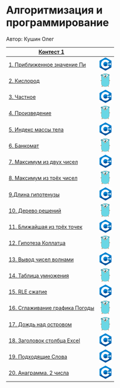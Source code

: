 # Алгоритмизация и программирование

Автор: Кушин Олег

|[Контест 1](https://contest.yandex.ru/contest/52142/problems/) |  |
| --- | :-: |
| [1. Приближенное значение Пи](/contest_01/01/main.cpp) | ![](./img/cpp.png) |
| [2. Кислород](/contest_01/02/main.go) |  ![](./img/go.png) |
| [3. Частное](/contest_01/03/main.cpp) | ![](./img/cpp.png) |
| [4. Произведение](/contest_01/04/main.go) | ![](/img/go.png) |
| [5. Индекс массы тела](/contest_01/05/main.cpp) | ![](/img/cpp.png) |
| [6. Банкомат](/contest_01/06/main.go) | ![](/img/go.png) |
| [7. Максимум из двух чисел](/contest_01/07/main.cpp) | ![](/img/cpp.png) |
| [8. Максимум из трёх чисел](/contest_01/08/main.go) | ![](/img/go.png) |
| [9.Длина гипотенузы](/contest_01/09/main.cpp) | ![](/img/cpp.png) |
| [10. Дерево решений](/contest_01/10/main.go) | ![](/img/go.png) |
| [11. Ближайшая из трёх точек](/contest_01/11/main.cpp) | ![](/img/cpp.png) |
| [12. Гипотеза Коллатца](/contest_01/12/main.go) | ![](/img/go.png) |
| [13. Вывод чисел волнами](/contest_01/13/main.cpp) | ![](/img/cpp.png) |
| [14. Таблица умножения](/contest_01/14/main.go) | ![](/img/go.png) |
| [15. RLE сжатие](/contest_01/15/main.cpp) | ![](/img/cpp.png) |
| [16. Сглаживание графика Погоды](/contest_01/16/main.go) | ![](/img/go.png) |
| [17. Дождь над островом](/contest_01/17/main.cpp) | ![](/img/go.png) |
| [18. Заголовок столбца Excel](/contest_01/18/main.cpp) | ![](/img/cpp.png) |
| [19. Подходящие Слова](/contest_01/19/main.cpp) | ![](/img/cpp.png) |
| [20. Анаграмма. 2 числа](/contest_01/20/main.cpp) | ![](/img/cpp.png) |
